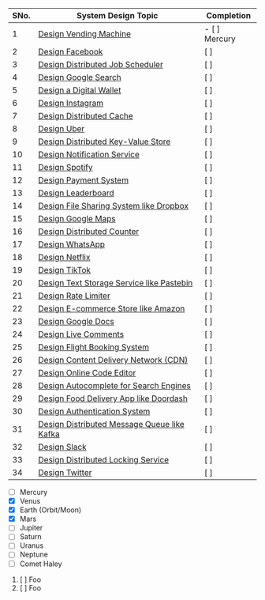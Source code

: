 | SNo. | System Design Topic                              | Completion | 
|---|--------------------------------------------------|------------| 
| 1 | [Design Vending Machine](https://lnkd.in/e9A7FdVm) |- [ ] Mercury  | 
| 2 | [Design Facebook](https://lnkd.in/eNgMkQjN)       | [ ]        | 
| 3 | [Design Distributed Job Scheduler](https://lnkd.in/eDduhS4k) | [ ]        | 
| 4 | [Design Google Search](https://lnkd.in/e-WjtfdY)  | [ ]        | 
| 5 | [Design a Digital Wallet](https://lnkd.in/eAbSZNwm) | [ ]        | 
| 6 | [Design Instagram](https://lnkd.in/eVtTh6pY)      | [ ]        | 
| 7 | [Design Distributed Cache](https://lnkd.in/eJGpAEX6) | [ ]        | 
| 8 | [Design Uber](https://lnkd.in/ee4Wz9ij)            | [ ]        | 
| 9 | [Design Distributed Key-Value Store](https://lnkd.in/eRaNTFEG) | [ ]        | 
| 10 | [Design Notification Service](https://lnkd.in/exmierj9) | [ ]        | 
| 11 | [Design Spotify](https://lnkd.in/e_kn-ekT)         | [ ]        | 
| 12 | [Design Payment System](https://lnkd.in/e4-uXTJD)  | [ ]        | 
| 13 | [Design Leaderboard](https://lnkd.in/ejK3xQBK)     | [ ]        | 
| 14 | [Design File Sharing System like Dropbox](https://lnkd.in/exMTnp2i) | [ ]        | 
| 15 | [Design Google Maps](https://lnkd.in/eQrUTZdp)     | [ ]        | 
| 16 | [Design Distributed Counter](https://lnkd.in/eCZNfCJi) | [ ]        | 
| 17 | [Design WhatsApp](https://lnkd.in/eq_TGNHK)        | [ ]        | 
| 18 | [Design Netflix](https://lnkd.in/e6VkezVX)         | [ ]        | 
| 19 | [Design TikTok](https://lnkd.in/eT9HYZzd)          | [ ]        | 
| 20 | [Design Text Storage Service like Pastebin](https://lnkd.in/ezzjcJhd) | [ ]        | 
| 21 | [Design Rate Limiter](https://lnkd.in/erSVhcDF)    | [ ]        | 
| 22 | [Design E-commerce Store like Amazon](https://lnkd.in/e_SpQRhm) | [ ]        | 
| 23 | [Design Google Docs](https://lnkd.in/eVQKG2jn)     | [ ]        | 
| 24 | [Design Live Comments](https://lnkd.in/ex6t4yjb)   | [ ]        | 
| 25 | [Design Flight Booking System](https://lnkd.in/e3Hni_C9) | [ ]        | 
| 26 | [Design Content Delivery Network (CDN)](https://lnkd.in/ebBaYK-y) | [ ]        | 
| 27 | [Design Online Code Editor](https://lnkd.in/eVKeuVw8) | [ ]        | 
| 28 | [Design Autocomplete for Search Engines](https://lnkd.in/e7Vk62Ge) | [ ]        | 
| 29 | [Design Food Delivery App like Doordash](https://lnkd.in/eTZcYpis) | [ ]        | 
| 30 | [Design Authentication System](https://lnkd.in/eEAUhkp2) | [ ]        | 
| 31 | [Design Distributed Message Queue like Kafka](https://lnkd.in/euAUzpht) | [ ]        | 
| 32 | [Design Slack](https://lnkd.in/ejXs3B8E)          | [ ]        | 
| 33 | [Design Distributed Locking Service](https://lnkd.in/e5_JzgBt) | [ ]        | 
| 34 | [Design Twitter](https://lnkd.in/etCt5KhG)        | [ ]        | 


- [ ] Mercury
- [x] Venus
- [x] Earth (Orbit/Moon)
- [x] Mars
- [ ] Jupiter
- [ ] Saturn
- [ ] Uranus
- [ ] Neptune
- [ ] Comet Haley

1. [ ] Foo
2. [ ] Foo
